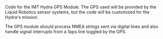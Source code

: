 Code for the IMT Hydra GPS Module. The GPS used will be provided by the Liquid Robotics sensor systems, but the code
will be customized for the Hydra's mission.

The GPS module should process NMEA strings sent via digital lines and also handle signal interrupts from a 1pps line
toggled by the GPS.
